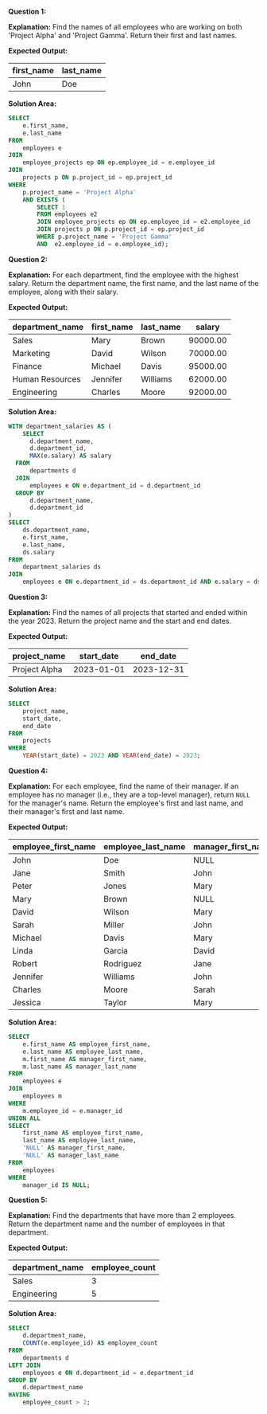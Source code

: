**Question 1:**

**Explanation:** Find the names of all employees who are working on both 'Project Alpha' and 'Project Gamma'. Return their first and last names.

**Expected Output:**

| first_name | last_name |
|------------|-----------|
| John       | Doe       |

**Solution Area:**

```sql
SELECT
	e.first_name,
    e.last_name
FROM
	employees e 
JOIN
	employee_projects ep ON ep.employee_id = e.employee_id
JOIN	
	projects p ON p.project_id = ep.project_id
WHERE
	p.project_name = 'Project Alpha'
	AND EXISTS (
      	SELECT 1
        FROM employees e2 
      	JOIN employee_projects ep ON ep.employee_id = e2.employee_id
      	JOIN projects p ON p.project_id = ep.project_id
        WHERE p.project_name = 'Project Gamma'
        AND  e2.employee_id = e.employee_id);
```

**Question 2:**

**Explanation:** For each department, find the employee with the highest salary. Return the department name, the first name, and the last name of the employee, along with their salary.

**Expected Output:**

| department_name | first_name | last_name | salary   |
| --------------- | ---------- | --------- | -------- |
| Sales           | Mary       | Brown     | 90000.00 |
| Marketing       | David      | Wilson    | 70000.00 |
| Finance         | Michael    | Davis     | 95000.00 |
| Human Resources | Jennifer   | Williams  | 62000.00 |
| Engineering     | Charles    | Moore     | 92000.00 |

**Solution Area:**

```sql
WITH department_salaries AS (
    SELECT
      d.department_name,
  	  d.department_id,
      MAX(e.salary) AS salary
  FROM
      departments d
  JOIN 
      employees e ON e.department_id = d.department_id
  GROUP BY 
      d.department_name,
  	  d.department_id
)
SELECT
	ds.department_name,
    e.first_name,
    e.last_name,
    ds.salary
FROM
	department_salaries ds
JOIN	
	employees e ON e.department_id = ds.department_id AND e.salary = ds.salary;
```

**Question 3:**

**Explanation:** Find the names of all projects that started and ended within the year 2023. Return the project name and the start and end dates.

**Expected Output:**

| project_name  | start_date | end_date   |
|---------------|------------|------------|
| Project Alpha | 2023-01-01 | 2023-12-31 |

**Solution Area:**

```sql
SELECT
	project_name,
    start_date,
    end_date
FROM
	projects
WHERE
	YEAR(start_date) = 2023 AND YEAR(end_date) = 2023;
```

**Question 4:**

**Explanation:** For each employee, find the name of their manager. If an employee has no manager (i.e., they are a top-level manager), return `NULL` for the manager's name. Return the employee's first and last name, and their manager's first and last name.

**Expected Output:**

| employee_first_name | employee_last_name | manager_first_name | manager_last_name |
|---------------------|--------------------|--------------------|-------------------|
| John                | Doe                | NULL               | NULL              |
| Jane                | Smith              | John               | Doe               |
| Peter               | Jones              | Mary               | Brown             |
| Mary                | Brown              | NULL               | NULL              |
| David               | Wilson             | Mary               | Brown             |
| Sarah               | Miller             | John               | Doe               |
| Michael             | Davis              | Mary               | Brown             |
| Linda               | Garcia             | David              | Wilson            |
| Robert              | Rodriguez          | Jane               | Smith             |
| Jennifer            | Williams           | John               | Doe               |
| Charles             | Moore              | Sarah              | Miller            |
| Jessica             | Taylor             | Mary               | Brown             |

**Solution Area:**

```sql
SELECT
	e.first_name AS employee_first_name,
    e.last_name AS employee_last_name,
    m.first_name AS manager_first_name,
    m.last_name AS manager_last_name
FROM
	employees e
JOIN 	
	employees m 
WHERE
	m.employee_id = e.manager_id
UNION ALL
SELECT
	first_name AS employee_first_name,
    last_name AS employee_last_name,
    'NULL' AS manager_first_name,
    'NULL' AS manager_last_name
FROM
	employees
WHERE
	manager_id IS NULL;
```

**Question 5:**

**Explanation:** Find the departments that have more than 2 employees. Return the department name and the number of employees in that department.

**Expected Output:**

| department_name | employee_count |
|-----------------|----------------|
| Sales           | 3              |
| Engineering     | 5              |

**Solution Area:**

```sql
SELECT
	d.department_name,
    COUNT(e.employee_id) AS employee_count
FROM
	departments d
LEFT JOIN
	employees e ON d.department_id = e.department_id
GROUP BY
	d.department_name
HAVING
	employee_count > 2;
```
